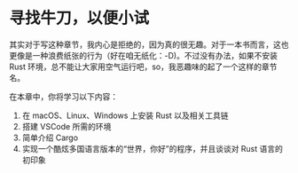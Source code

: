 # 寻找牛刀，以便小试

其实对于写这种章节，我内心是拒绝的，因为真的很无趣。对于一本书而言，这也更像是一种浪费纸张的行为（好在咱无纸化：-D)。不过没有办法，如果不安装 Rust 环境，总不能让大家用空气运行吧，so，我恶趣味的起了一个这样的章节名。

在本章中，你将学习以下内容：

1. 在 macOS、Linux、Windows 上安装 Rust 以及相关工具链
2. 搭建 VSCode 所需的环境
3. 简单介绍 Cargo
4. 实现一个酷炫多国语言版本的“世界，你好”的程序，并且谈谈对 Rust 语言的初印象
